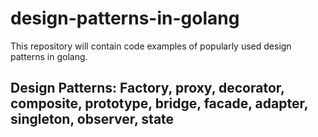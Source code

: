 # design-patterns-in-golang

This repository will contain code examples of popularly used design patterns in golang.

## Design Patterns: Factory, proxy, decorator, composite, prototype, bridge, facade, adapter, singleton, observer, state
